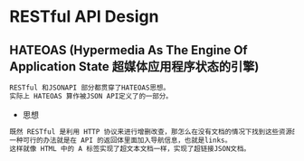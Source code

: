# RESTful API Design

## HATEOAS (Hypermedia As The Engine Of Application State 超媒体应用程序状态的引擎)
```md
RESTful 和JSONAPI 部分都贯穿了HATEOAS思想。
实际上 HATEOAS 算作被JSON API定义了的一部分。
```
* 思想
```md
既然 RESTful 是利用 HTTP 协议来进行增删改查，那怎么在没有文档的情况下找到这些资源的地址呢?
一种可行的办法就是在 API 的返回体里面加入导航信息，也就是links。
这样就像 HTML 中的 A 标签实现了超文本文档一样，实现了超链接JSON文档。
```